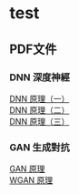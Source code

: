 # test
## PDF文件
### DNN 深度神經
[DNN 原理（一）](https://coomerbot.github.io/test/neural_network%20(3).pdf)  
[DNN 原理（二）](https://coomerbot.github.io/test/neural_network_2%20(2).pdf)  
[DNN 原理（三）](https://coomerbot.github.io/test/neural_network_3%20(2).pdf)  
### GAN 生成對抗
[GAN 原理](https://coomerbot.github.io/test/gan%20(2).pdf)  
[WGAN 原理](https://coomerbot.github.io/test/wgan%20(1).pdf)
